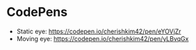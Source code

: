 # CodePens

* Static eye: https://codepen.io/cherishkim42/pen/eYOVjZr
* Moving eye: https://codepen.io/cherishkim42/pen/yLBvqGx
